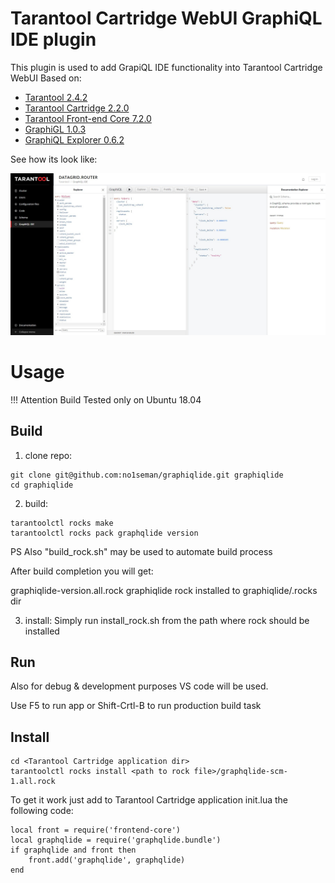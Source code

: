 # Tarantool Cartridge WebUI GraphiQL IDE plugin

This plugin is used to add GrapiQL IDE functionality into Tarantool Cartridge WebUI
Based on:

-   [Tarantool 2.4.2](https://www.tarantool.io/en/download/?v=2.4)
-   [Tarantool Cartridge 2.2.0](https://github.com/tarantool/cartridge)
-   [Tarantool Front-end Core 7.2.0](https://github.com/tarantool/frontend-core)
-   [GraphiGL 1.0.3](https://github.com/graphql/graphiql)
-   [GraphiQL Explorer 0.6.2](https://github.com/OneGraph/graphiql-explorer)

See how its look like:

<p align="center"><img width="640" alt="grahpiqlide" src="https://github.com/no1seman/graphiqlide/blob/master/resources/cartridgegraphiql.jpg"></p>

# Usage

!!! Attention Build Tested only on Ubuntu 18.04

## Build

1. clone repo:

```
git clone git@github.com:no1seman/graphiqlide.git graphiqlide
cd graphiqlide
```

2. build:

```
tarantoolctl rocks make
tarantoolctl rocks pack graphqlide version
```

PS Also "build_rock.sh" may be used to automate build process

After build completion you will get:

graphiqlide-version.all.rock
graphiqlide rock installed to graphiqlide/.rocks dir

3. install:
Simply run install_rock.sh from the path where rock should be installed

## Run

Also for debug & development purposes VS code will be used.

Use F5 to run app or Shift-Crtl-B to run production build task

## Install

```
cd <Tarantool Cartridge application dir>
tarantoolctl rocks install <path to rock file>/graphqlide-scm-1.all.rock
```

To get it work just add to Tarantool Cartridge application init.lua the following code:

```
local front = require('frontend-core')
local graphqlide = require('graphqlide.bundle')
if graphqlide and front then
    front.add('graphqlide', graphqlide)
end
```
